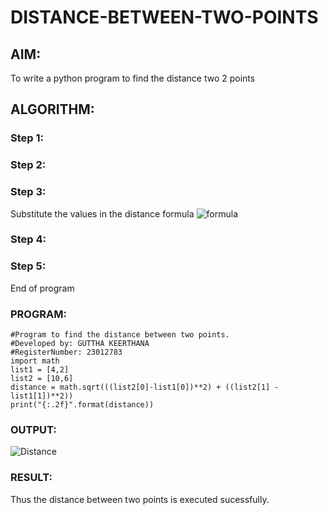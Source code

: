 # DISTANCE-BETWEEN-TWO-POINTS

## AIM:
To write a python program to find the distance two 2 points
## ALGORITHM:
### Step 1: 
### Step 2: 
### Step 3: 
Substitute the values in the distance formula  ![formula](/formula.JPG)
### Step 4: 
### Step 5: 
End of program
### PROGRAM:
```
#Program to find the distance between two points.
#Developed by: GUTTHA KEERTHANA
#RegisterNumber: 23012783
import math
list1 = [4,2]
list2 = [10,6]
distance = math.sqrt(((list2[0]-list1[0])**2) + ((list2[1] - list1[1])**2))
print("{:.2f}".format(distance))
```



### OUTPUT:
![Distance](https://github.com/keerthanaguttha/DISTANCE-BETWEEN-TWO-POINTS/assets/145742927/47cbbb33-0e7e-4925-9e00-b89dfaa0e0fc)



### RESULT:
Thus the distance between two points is executed sucessfully.
